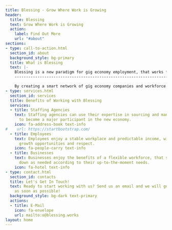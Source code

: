 ```yaml
---
title: Blessing - Grow Where Work is Growing
header:
  title: Blessing
  text: Grow Where Work is Growing
  action:
    label: Find Out More
    url: "#about"
sections:
- type: call-to-action.html
  section_id: about
  background_style: bg-primary
  title: What is Blessing
  text: |-
    Blessing is a new paradigm for gig economy employment, that works for everybody.
    --------------------------------------------------------------------------------

    By creating a smart network of gig economy companies and workforce providers, Blessing allows more efficient utilization of employees' time, creating better opportunities for everyone.
- type: services.html
  section_id: services
  title: Benefits of Working with Blessing
  services:
  - title: Staffing Agencies
    text: Staffing agencies can use their expertise in sourcing and managing talent
      to become a major participant in the new economy.
    icon: fa-address-book text-info
#    url: https://startbootstrap.com/
  - title: Employees
    text: Employees enjoy a stable workplace and predictable income, with social benefits,
      growth opportunities and respect.
    icon: fa-people-carry text-info
  - title: Businesses
    text: Businesses enjoy the benefits of a flexible workforce, that scales up and
      down as needed according to their up-to-the-moment needs.
    icon: fa-hotel text-info
- type: contact.html
  section_id: contacts
  title: Let's Get In Touch!
  text: Ready to start working with us? Send us an email and we will get back to you
    as soon as possible!
  background_style: bg-dark text-primary
  actions:
  - title: E-Mail
    icon: fa-envelope
    url: mailto:o@blessing.works
layout: home
---
```


